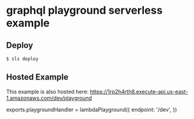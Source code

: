 # graphql playground serverless example

## Deploy

```
$ sls deploy
```

## Hosted Example

This example is also hosted here:
https://1rp2h4rth8.execute-api.us-east-1.amazonaws.com/dev/playground

exports.playgroundHandler = lambdaPlayground({
endpoint: '/dev',
})
